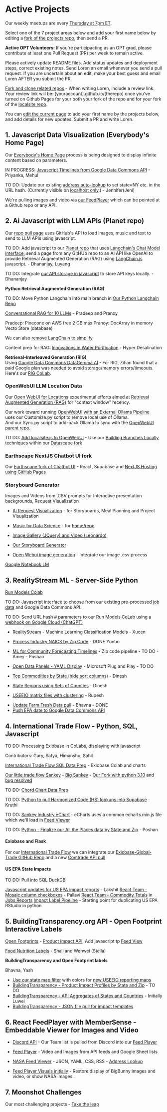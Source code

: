 
<!--
medium.com subscription needed

	How to install Open WebUI without Docker
	https://bhavikjikadara.medium.com/how-to-install-open-webui-without-docker-33eedbda9b96
-->


<!--
- [Observable Data Commons](/data-commons/) - [Open WebUI](location/) - [Storyboard Generator](/data-pipeline/research) - [Moonshots](/community/projects/)
-->

<!--
**Timely Projects**

- [Activate Ollama on a different server](https://docs.openwebui.com/) for use with our [Docker Setup](/projects/location/setup/docker/)


	Full-Stack Cloudflare SaaS kit
	https://github.com/Dhravya/cloudflare-saas-stack


Create a developer account in [Omdena.com](https://omdena.com) and help us create [team panels](/panels) using the 

- [Document adding Flask as our optional python webroot](../localsite/start/steps/)
-->

# Active Projects

Our weekly meetups are every [Thursday at 7pm ET](/io/coders/).

Select one of the 7 project areas below and add your first name below by editing a [fork of the projects repo](https://github.com/ModelEarth/projects/blob/main/active.md), then send a PR.

**Active OPT Volunteers:** If you're participacting as an OPT grad, please contribute at least one Pull Request (PR) per week to remain active.  

Please actively update README files. Add status updates and deployment steps, correct existing notes. Send Loren an email whenever you send a pull request. If you are uncertain about an edit, make your best guess and email Loren AFTER you submit the PR.

[Fork and clone related repos](../localsite/start/steps/) - When writing Loren, include a review link. Your review link will be: [youraccount].github.io/[therepo] once you've turned on Github Pages for your both your fork of the repo and for your fork of the [localsite repo](https://github.com/modelearth/localsite/).

You can [edit the current page](https://github.com/ModelEarth/projects/blob/main/active.md) to add your first name by the projects below, and add details for new updates. Submit a PR and write Loren.


## 1. Javascript Data Visualization (Everybody's Home Page)

Our [Everybody's Home Page](../home) process is being designed to display infinite content based on parameters.

IN PROGRESS: [Javascript Timelines from Google Data Commons API](/data-commons/docs/data/) - Priyanka, Mehul <!--Aishwrya, Vishnupriya-->

TO DO: Update our existing [address auto-lookup](../home/) to set state=NY etc. in the URL hash. (Currently visible on [localhost only](http://localhost:8887/home/).) - Jennifer(Jeni)

We're pulling images and video via [our FeedPlayer](https://model.earth/feed) which can be pointed at a Github repo or any API.

<!--
**More Data Commons Visualization Projects**
[Observable with Data Commons](/data-commons/) - [Data Loaders How-To](/data-commons/dist/air/)

[Python CoLabs for GDC timeline automation - Air and Climate](/data-commons/dist/air)

[Kargil's notes](https://github.com/modelearth/Observables-DataLoader/tree/master/docs)

[Observable Framework Dashboard for UN Goals](https://observablehq.com/framework/) - with our .csv timelines and DuckDB Parquet impact files

TO DO: [Hosting DataCommons locally with Flask](/localsite/info/data/datacommons) - Vishnupriya and our GDC team
-->

## 2. Ai Javascript with LLM APIs (Planet repo)

Our [repo pull page](../home/repo) uses GitHub's API to load images, music and text to send to LLM APIs using javascript.

TO DO: Add javascript to our [Planet repo](https://github.com/modelearth/planet/) that uses [Langchain's Chat Model Interface](https://python.langchain.com/docs/concepts/chat_models/), send a page from any GitHUb repo to an AI API like OpenAI to provide Retrieval Augmented Generation (RAG) using [LangChain.js](https://api.js.langchain.com) javascript. - Dhananjay, Luyang 

TO DO: Integrate [our API storage in javascript](/localsite/tools/storage/api/) to store API keys locally. - Dhananjay

<!--See also: DataStax Astra DB-->

**Python Retrieval Augmented Generation (RAG)**

TO DO: Move Python Langchain into main branch in [Our Python Langchain Repo](https://github.com/modelearth/langchain/) <!--Dhananjay and Pranathi  -->

[Conversational RAG for 10 LLMs](https://python.langchain.com/docs/tutorials/qa_chat_history/) - Pradeep and Pranoy  

Pradeep: Pinecone on AWS free 2 GB max
Pranoy: DocArray in memory Vecto Store (database)

We can also [remove LangChain to simplify](https://www.octomind.dev/blog/why-we-no-longer-use-langchain-for-building-our-ai-agents)

Content prep for RAG: [Innovations in Water Purification](/evaporation-kits/innovations/) - Hyper Desalination

**Retrieval-Interleaved Generation (RIG)**  
Using [Google Data Commons DataGemma AI](https://ai.google.dev/gemma/docs/datagemma) - For RIG, Zihan found that a paid Google plan was needed to avoid storage/memory errors/timeouts. Here's our [RIG CoLab](https://colab.research.google.com/drive/1eLtHOR6e3lAUVijUJ56VMaiTU6hA9enc?usp=sharing).


### OpenWebUI LLM Location Data

Our [Open WebUI for Locations](location/) experimental efforts aimed at [Retrieval Augmented Generation (RAG)](https://docs.openwebui.com/features/rag/) for "context window" recency.<!-- Next: Text to Action / Nividia Kuda is their advantage = code library that interacts with chip -->

Our work toward running [OpenWebUI with an External Ollama Pipeline](/projects/location/setup/customize/)  
uses our Customize.py script to remove local use of Ollama.  
And our Sync.py script to add-back Ollama to sync with the [OpenWebUI parent repo](https://github.com/open-webui/open-webui).

TO DO: [Add localsite.js to OpenWebUI](/projects/location/) - Use our [Building Branches Locally](/projects/location/setup/) techniques within our [Datascape fork](https://github.com/datascape/open-webui/actions)

### Earthscape NextJS Chatbot UI fork

Our [Earthscape fork of Chatbot UI](/earthscape/app/) - React, Supabase and [NextJS Hosting using GitHub Pages](https://www.freecodecamp.org/news/how-to-deploy-next-js-app-to-github-pages/)


### Storyboard Generator

Images and Videos from .CSV prompts 
for Interactive presentation backgrounds, Request Visualization

- [Ai Request Visualization](/requests/) - for Storyboards, Meal Planning and Project Visualization  
- [Music for Data Science](https://github.com/DreamStudioCode/music) - for [home/repo](/home/repo)

- [Image Gallery (JQuery) and Video (Leonardo)](/data-pipeline/research/stream)
- [Our Storyboard Generator](/data-pipeline/research/)
- [Open Webui image generation](https://docs.openwebui.com/tutorial/images/) - Integrate our image .csv process
  <!-- [Kishor's Repo](https://github.com/mannurkishorreddy/streamlit-replicate-img-app)-->
  <!--- [Image Gallery (React)](/react-gallery/view/) - Anthony -->

[Google Notebook LM](https://notebooklm.google)


## 3. RealityStream ML - Server-Side Python

[Run Models Colab](/RealityStream/)

TO DO: Javascript interface to choose from our existing pre-processed [job data](/RealityStream) and Google Data Commons API.

TO DO: Send URL hash # parameters to our [Run Models CoLab](/RealityStream) using a [webhook on Google Cloud (ChatGPT)](https://chatgpt.com/share/670e7002-85fc-8003-a466-9b682012f3ea)

<!--
**Anvil with our CoLabs:**
[Anvil Extras](https://anvil-extras.readthedocs.io/en/latest/guides/index.html) and [Anvil](https://anvil.works/learn/tutorials/data-science#connecting-notebooks) and [AnvilScope CoLab](https://colab.research.google.com/drive/1rlOPfOxRnfm4pTGSn3gk_MvmVF65iidF?usp=sharing) using Plotly - Soham
-->

<!--
- [StreamLit hosting within Open WebUI](https://github.com/streamlit/streamlit/issues/969)
-->


- [RealityStream](/RealityStream/) - Machine Learning Classification Models - Xucen
- [Process Industry NAICS by Zip Code](/community-zipcodes/mail) - DONE Yunbo
- [ML for Community Forecasting Timelines](../data-pipeline/timelines/) - Zip code pipeline - TO DO - Amey - Poshan
- [Open Data Panels - YAML Display](/OpenFootprint) - Microsoft Plug and Play - TO DO

- [Top Commodities by State (hide sort columns)](/data-pipeline/research/economy) - Dinesh
- [State Regions using Sets of Counties](/community-data/us/edd/) - Dinesh
- [USEEIO matrix files with clustering](/machine-learning/python/cluster/) - <!--Honglin-->Rupesh

<!--
- [CrewAI+Ollama integration](https://lightning.ai/lightning-ai/studios/ai-agents-powered-by-crewai) within our [Open WebUI fork](location)
- [Flowsa RStudio - API to JSON](/localsite/info/data/flowsa/)
-->

- [Update Farm Fresh Data pull](/community-data/process/python/farmfresh/) - Bhavna - DONE
- [Push EPA date to Google Data Commons API](https://docs.datacommons.org/api/)


## 4. International Trade Flow - Python, SQL, Javascript

TO DO: Processing Exiobase in CoLabs, displaying with javascript

Contributors: Gary, Satya, Himanshu, Sahil

[International Trade Flow SQL Data Prep](/OpenFootprint/trade) - Exiobase Colab and charts

[Our little trade flow Sankey](/OpenFootprint/trade/) - [Big Sankey](https://sankey.theshiftproject.org/) - [Our Fork with python 3.10](https://github.com/ModelEarth/Mapping-global-ghg-emissions) and [bug resolved](https://github.com/baptiste-an/Mapping-global-ghg-emissions/issues/2)

TO DO: [Chord Chart Data Prep](/io/charts/chord/) <!-- Poorna and everyone interested -->

TO DO: [Python to pull Harmonized Code (HS) lookups into Supabase](/OpenFootprint/harmonized-system/) - Kruthi

TO DO: [Sankey Industry eChart](/OpenFootprint/charts/echarts/sankey-nodeAlign-left.html) - eCharts uses a common echarts.min.js file which we'll load in [Feed Viewer](/feed/view)

TO DO: [Python - Finalize our All the Places data by State and Zip](/places) - Poshan

#### Exiobase and Flask

For our [International Trade Flow](/openfootprint/trade/) we can integrate our [Exiobase-Global-Trade GitHub Repo](https://github.com/modelearth/exiobase-global-trade) and a new [Comtrade API pull](https://github.com/ModelEarth/exiobase-global-trade/tree/main/comtrade)

#### US EPA State Impacts

TO DO: Pull into SQL DuckDB

[Javascript updates for US EPA impact reports](/useeio.js/footprint/) - Lakshit 
[React Team - Mosaic column checkboxes](/io/charts)  - Pallavi 
[React Team - Commodity Totals](/localsite/info/data/totals/) in [Jobs Reports](/localsite/info/#indicators=JOBS)
[Impact Label Pipeline](/apps/impact) - Starting point for duplicating US EPA RStudio in python


## 5. BuildingTransparency.org API - Open Footprint Interactive Labels

[Open Footprints](/food/) - [Product Impact API](/OpenFootprint/products/), Add javascript tp [Feed View](/feed/view/)  

[Food Nutrition Labels](/data-commons/docs/food) - Shali and Wenwei (Stella)

**BuildingTransparency and Open Footprint labels**

Bhavna, Yash

- [Use our state map filter](#geoview=country) with colors for [new USEEIO reporting maps](https://figshare.com/collections/USEEIO_State_Models_v1_0_-_Supporting_Figures/7041473)
- [BuildingTransparency - Product Impact Profiles by State and Zip](/io/template/feed/) - TO DO <!--Ronan-->
- [BuildingTransparency - API Aggregates of States and Countries](/io/template/product/) - Initially Luwei
- [BuildingTransparency - JSON file pull for impact templates](/io/template/product/)



## 6. React FeedPlayer with MemberSense - Embeddable Viewer for Images and Video

- [Discord API](https://discord.com/developers/docs/intro) - Our Team list is pulled from Discord into our [Feed Player](https://model.earth/feed/) 

- [Feed Player](../feed/dist) - Video and Images from API feeds and Google Sheet lists
- [NASA Feed Viewer](../feed/view/#feed=nasa) - JSON, YAML, CSS, RSS - [Address Lookup](/feed/view/#feed=311)
- [Feed Player Visuals initially](/feed/dist/) - Restore display of BigBunny images and video, or show NASA images.

<!--
- [Add Datawrapper.de](https://www.datawrapper.de/) using "link external dataset"

- [Pull from Supabase (or backup file) into databricks SQL](https://chatgpt.com/share/d610d3e6-ce5f-4e7f-ba9e-4c74ec23abd4) - Apurva, Soham
- [View DuckDB from Javascript](/OpenFootprint/prep/sql/duckdb/) - Kelly, Gary
-->



<!--
- [Datausa.io](https://datausa.io) - Add API and embeddable visualizations to Feed Player
- [Restack.io](https://www.restack.io/docs/supabase-knowledge-supabase-rust-sdk-guide) - for Supabase with Rust and Streamlit


openai
Docker path: https://chat.openai.com/share/61b0997f-ea9b-49f7-9bcb-12fa0519a2d1

Matthew Berman list of true Agents:
https://youtu.be/_AOA6M9Ta2I?si=Bh8SMhyD3GmuCLks&t=378


CSV Files to use for Timelines, Observable, and AI Training at: [industries/naics/US/counties](https://github.com/ModelEarth/community-data/tree/master/industries/naics/US/counties)
Pre-processed data for county industry levels, based on employment, establishments and payroll.-->


<!-- 
- Odoo on Google Cloud for [Modules and Templates](https://www.odoo.com/documentation/master/developer/tutorials/website.html) and [Owl](https://www.cybrosys.com/blog/an-overview-of-the-owl-component-lifecycle) with the [Owl Github repo](https://github.com/odoo/owl)
-->


## 7. Moonshot Challenges

Our most challenging projects - [Take the leap](/community/projects/)
<br>

<div id="activeDivLoaded"></div>
